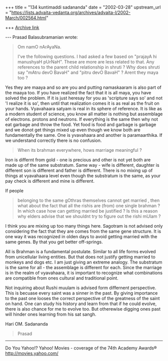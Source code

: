 +++
title = "134 kuntimaddi sadananda"
date = "2002-03-28"
upstream_url = "https://lists.advaita-vedanta.org/archives/advaita-l/2002-March/002564.html"

+++
[Archive link](https://lists.advaita-vedanta.org/archives/advaita-l/2002-March/002564.html)

--- Prasad Balasubramanian <besprasad at LYCOS.COM>
wrote:
> Om namO nArAyaNa.
>
>   I've the following questions. I had asked a few
> based on "prajayA
> hi manushyaH pUrNaH". These are more are less
> related to that.   Any
> references to the parent child relationship in
> shruti ?   Why does shruti say "mAtru devO BavaH"
> and "pitru devO BavaH" ?   Arent they
> maya too ?

Yes they are maaya and so are you and putting
namaskaaram is also part of the maaya too.  If you
have realized the fact that it is all maya, you have
solved the problem.  If it is just heresay for you as
'scripture says so' and not 'I realize it is so', then
until that realization comes it is as real as the
fruit on your hands.  Vyavahaara satyam is real in its
sphere of reference.
It is like as a modern student of science, you know
all matter is nothing but assemblage of electrons.
protons and neutrons.  If everything is the same then
why not eat  garbage and throw the food. Yet food is
food and garbage is garbage and we donot get things
mixed up even though we know both are fundamentally
the same. One is yvavahaara and another is
paramaarthika.  If we understand correctly there is no
confusion.


>   When its brahman everywhere, hows marriage
> meaningful ?

Iron is differnt from gold - one is precious and other
is not yet both are made up of the same substratum.
Same way - wife is different, daughter is different
son is different and father is different.  There is no
mixing up of things at vyavahaara level even though
the substratum is the same, as your pay check is
different and mine is different.

 If people
> belonging to the same gOthras themselves cannot get
> married , then
> what about the fact that all the rishis are
> (from) one single
> brahman ? In which case how can getting married be
> justified ? Is
> this a reason why elders advise that we shouldnt try
> to figure out
> the rishi mUlam ?
>
I think you are mixing up too many things here.
Sagotram is not advised only considering the fact that
they are comes from the same gene structure.  It is
one way it was recognized in olden days to avoid
getting married with the same genes. By that you get
better off-springs.

All is Brahman is a fundamental postulate.  Similar to
all life forms evolved from unicellular living
entities.  But  that does not justify getting married
to monkeys and dogs etc. I am just giving an extreme
analogy. The substratum is the same for all - the
assemblage is different for each.  Since the marriage
is in the realm of vyavahaara, it is important to
recognize what combinations are compatible from ones
cultural and traditional point.

Not inquiring about Rushi muulam is advised form
differnent perspective.  This is becuase every saint
was a sinner in the past.  By giving importance to the
past one looses the correct perspective of the
greatness of the saint on hand.  One can study his
history and learn from that if he could evolve, there
is also chance for me to evolve too.  But otherewise
digging ones past will hinder ones learning from his
sat sangh.

Hari OM.
Sadananda



> Prasad
>

__________________________________________________
Do You Yahoo!?
Yahoo! Movies - coverage of the 74th Academy Awards®
http://movies.yahoo.com/

